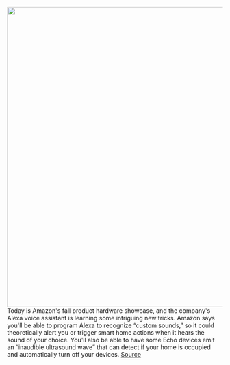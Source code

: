 <img src='https://cdn.vox-cdn.com/thumbor/m3Z2VBzcUuvDkmjPIex9G9Vk4uY=/0x0:1650x968/1200x800/filters:focal(693x352:957x616)/cdn.vox-cdn.com/uploads/chorus_image/image/69920772/chrome_6FpHFOD0Qj.0.jpg' width='700px' /><br/>
Today is Amazon's fall product hardware showcase, and the company's Alexa voice assistant is learning some intriguing new tricks. Amazon says you'll be able to program Alexa to recognize “custom sounds,” so it could theoretically alert you or trigger smart home actions when it hears the sound of your choice. You'll also be able to have some Echo devices emit an “inaudible ultrasound wave” that can detect if your home is occupied and automatically turn off your devices.
<a href='https://www.theverge.com/2021/9/28/22696536/amazon-alexa-echo-recognize-sounds-teach-ai'> Source <a/>